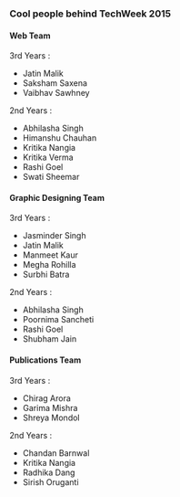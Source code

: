### Cool people behind TechWeek 2015

#### Web Team
3rd Years :
* Jatin Malik
* Saksham Saxena
* Vaibhav Sawhney

2nd Years :
* Abhilasha Singh
* Himanshu Chauhan
* Kritika Nangia
* Kritika Verma
* Rashi Goel
* Swati Sheemar

#### Graphic Designing Team
3rd Years :
* Jasminder Singh
* Jatin Malik
* Manmeet Kaur
* Megha Rohilla
* Surbhi Batra

2nd Years :
* Abhilasha Singh
* Poornima Sancheti
* Rashi Goel
* Shubham Jain

#### Publications Team

3rd Years :
* Chirag Arora
* Garima Mishra
* Shreya Mondol

2nd Years :
* Chandan Barnwal
* Kritika Nangia
* Radhika Dang
* Sirish Oruganti